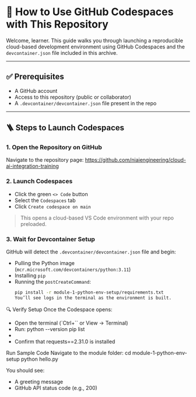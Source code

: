 # 🧪 How to Use GitHub Codespaces with This Repository

Welcome, learner. This guide walks you through launching a reproducible cloud-based development environment using GitHub Codespaces and the `devcontainer.json` file included in this archive.

---

## ✅ Prerequisites

- A GitHub account
- Access to this repository (public or collaborator)
- A `.devcontainer/devcontainer.json` file present in the repo

---

## 🪜 Steps to Launch Codespaces

### 1. Open the Repository on GitHub

Navigate to the repository page:
    https://github.com/niaiengineering/cloud-ai-integration-training


### 2. Launch Codespaces

- Click the green `<> Code` button
- Select the `Codespaces` tab
- Click `Create codespace on main`

> This opens a cloud-based VS Code environment with your repo preloaded.

### 3. Wait for Devcontainer Setup

GitHub will detect the `.devcontainer/devcontainer.json` file and begin:
- Pulling the Python image (`mcr.microsoft.com/devcontainers/python:3.11`)
- Installing `pip`
- Running the `postCreateCommand`:
  ```bash
  pip install -r module-1-python-env-setup/requirements.txt
  You’ll see logs in the terminal as the environment is built.

🔍 Verify Setup
Once the Codespace opens:
- Open the terminal (`Ctrl+`` or View → Terminal)
- Run:
python --version
pip list
- 
- Confirm that requests==2.31.0 is installed


Run Sample Code
Navigate to the module folder:
cd module-1-python-env-setup
python hello.py


You should see:
- A greeting message
- GitHub API status code (e.g., 200)
